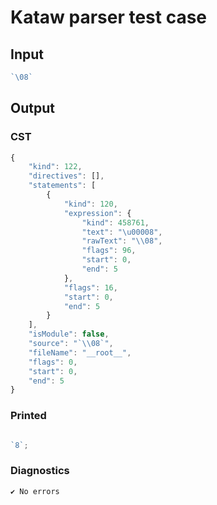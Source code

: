 # Kataw parser test case

## Input

`````js
`\08`
`````

## Output

### CST

```javascript
{
    "kind": 122,
    "directives": [],
    "statements": [
        {
            "kind": 120,
            "expression": {
                "kind": 458761,
                "text": "\u00008",
                "rawText": "\\08",
                "flags": 96,
                "start": 0,
                "end": 5
            },
            "flags": 16,
            "start": 0,
            "end": 5
        }
    ],
    "isModule": false,
    "source": "`\\08`",
    "fileName": "__root__",
    "flags": 0,
    "start": 0,
    "end": 5
}
```

### Printed

```javascript

` 8`;
```

### Diagnostics

```javascript
✔ No errors
```

